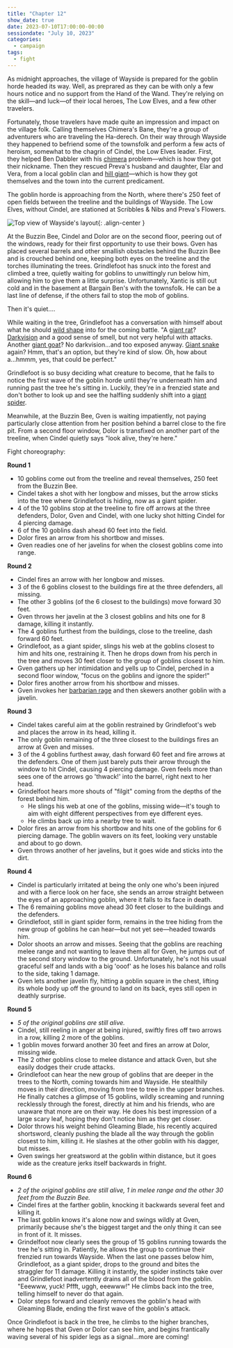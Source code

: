 ```yaml
---
title: "Chapter 12"
show_date: true
date: 2023-07-10T17:00:00-00:00
sessiondate: "July 10, 2023"
categories:
  - campaign
tags:
  - fight
---
```


As midnight approaches, the village of Wayside is prepared for the goblin horde
headed its way. Well, as preprared as they can be with only a few hours notice
and no support from the Hand of the Wand. They're relying on the skill—and luck—of
their local heroes, The Low Elves, and a few other travelers.

Fortunately, those travelers have made quite an impression and impact on the
village folk. Calling themselves Chimera's Bane, they're a group of adventurers
who are traveling the Ha-derech. On their way through Wayside they happened to
befriend some of the townsfolk and perform a few acts of heroism, somewhat to the
chagrin of Cindel, the Low Elves leader. First, they helped Ben Dabbler with his
[chimera](https://forgottenrealms.fandom.com/wiki/Chimera)
problem—which is how they got their nickname. Then they rescued Preva's husband
and daughter, Elar and Vera, from a local goblin clan and
[hill giant](https://www.dndbeyond.com/monsters/16923-hill-giant)—which
is how they got themselves and the town into the current predicament.

The goblin horde is approaching from the North, where there's 250 feet of open
fields between the treeline and the buildings of Wayside. The Low Elves, without
Cindel, are stationed at Scribbles & Nibs and Preva's Flowers.

![Top view of Wayside's layout](/dnd/assets/images/town-wayside-layout.png){: .align-center }

<!--

   /\        /\    /\        /\    /\        /\    /\        /\        /\ 
  /__\      /__\  /__\      /__\  /__\      /__\  /__\      /__\      /__\
   ||        ||    ||        ||    ||        ||    ||        ||        || 


                                                                      N
                                 (250 feet)                         W + E
                                                                      S


        __________________      _____________     ___________
        |   Buzzin Bee   |      | Scribbles |     | Preva's |
        |                |      |  & Nibs   |     | Flowers |
        __________________      _____________     ___________

================================ Ha-derech ================================

             _________________________        ______________
             |     Bargain Ben's     |        |   Stables  |
             |                       |        |  & storage |
             _________________________        ______________

                            (Village of Wayside)

-->

At the Buzzin Bee, Cindel and Dolor are on the second floor, peering out of the
windows, ready for their first opportunity to use their bows. Gven has placed
several barrels and other smallish obstacles behind the Buzzin Bee and is crouched
behind one, keeping both eyes on the treeline and the torches illuminating the trees.
Grindlefoot has snuck into the forest and climbed a tree, quietly waiting for
goblins to unwittingly run below him, allowing him to give them a little surprise.
Unfortunately, Xantic is still out cold and in the basement at Bargain Ben's with
the townsfolk. He can be a last line of defense, if the others fail to stop the
mob of goblins.

Then it's quiet....

While waiting in the tree, Grindlefoot has a conversation with himself about what
he should [wild shape](https://www.dndbeyond.com/posts/635-druid-101-wild-shape-guide)
into for the coming battle. "A [giant rat](https://www.dndbeyond.com/monsters/16891-giant-rat)?
[Darkvision](https://roleplayersrespite.com/darkvision-5e)
and a good sense of smell, but not very helpful with attacks. Another
[giant goat](https://www.dndbeyond.com/monsters/16885-giant-goat)?
No darkvision...and too exposed anyway.
[Giant snake](https://www.dndbeyond.com/monsters/16878-giant-constrictor-snake)
again? Hmm, that's an option, but they're kind of slow. Oh, how about a...hmmm, yes,
that could be perfect." 

Grindlefoot is so busy deciding what creature to become, that he fails to notice
the first wave of the goblin horde until they're underneath him and running past
the tree he's sitting in. Luckily, they're in a frenzied state and don't bother
to look up and see the halfling suddenly shift into a
[giant spider](https://www.dndbeyond.com/monsters/16895-giant-spider).

Meanwhile, at the Buzzin Bee, Gven is waiting impatiently, not paying particularly
close attention from her position behind a barrel close to the fire pit. From a
second floor window, Dolor is transfixed on another part of the treeline, when
Cindel quietly says "look alive, they're here."

Fight choreography:

**Round 1**
*   10 goblins come out from the treeline and reveal themselves, 250 feet from the Buzzin Bee.
*   Cindel takes a shot with her longbow and misses, but the arrow sticks into the
    tree where Grindlefoot is hiding, now as a giant spider.
*   4 of the 10 goblins stop at the treeline to fire off arrows at the three defenders,
    Dolor, Gven and Cindel, with one lucky shot hitting Cindel for 4 piercing damage.
*   6 of the 10 goblins dash ahead 60 feet into the field.
*   Dolor fires an arrow from his shortbow and misses.
*   Gven readies one of her javelins for when the closest goblins come into range.

**Round 2**
*   Cindel fires an arrow with her longbow and misses.
*   3 of the 6 goblins closest to the buildings fire at the three defenders, all missing.
*   The other 3 goblins (of the 6 closest to the buildings) move forward 30 feet.
*   Gven throws her javelin at the 3 closest goblins and hits one for 8 damage, killing it instantly.
*   The 4 goblins furthest from the buildings, close to the treeline, dash forward 60 feet.
*   Grindlefoot, as a giant spider, slings his web at the goblins closest to him and hits one,
    restraining it. Then he drops down from his perch in the tree and moves 30 feet closer to the
    group of goblins closest to him.
*   Gven gathers up her intimidation and yells up to Cindel, perched in a second floor window,
    "focus on the goblins and ignore the spider!"
*   Dolor fires another arrow from his shortbow and misses.
*   Gven invokes her [barbarian rage](https://www.thegamer.com/dungeons-dragons-dnd-barbarian-rage-explained-guide/)
    and then skewers another goblin with a javelin.

**Round 3**
*   Cindel takes careful aim at the goblin restrained by Grindlefoot's web and places the
    arrow in its head, killing it.
*   The only goblin remaining of the three closest to the buildings fires an arrow at Gven and misses.
*   3 of the 4 goblins furthest away, dash forward 60 feet and fire arrows at the defenders.
    One of them just barely puts their arrow through the window to hit Cindel, causing 4 piercing damage.
    Gven feels more than sees one of the arrows go 'thwack!' into the barrel, right next to her head.
*   Grindelfoot hears more shouts of "filgit" coming from the depths of the forest behind him.
    *   He slings his web at one of the goblins, missing wide—it's tough to aim with eight different
        perspectives from eye different eyes.
    *   He climbs back up into a nearby tree to wait.
*   Dolor fires an arrow from his shortbow and hits one of the goblins for 6 piercing damage. The
    goblin wavers on its feet, looking very unstable and about to go down.
*   Gven throws another of her javelins, but it goes wide and sticks into the dirt.

**Round 4**
*   Cindel is particularly irritated at being the only one who's been injured and with a fierce
    look on her face, she sends an arrow straight between the eyes of an approaching goblin,
    where it falls to its face in death.
*   The 6 remaining goblins move ahead 30 feet closer to the buildings and the defenders.
*   Grindlefoot, still in giant spider form, remains in the tree hiding from the new group of
    goblins he can hear—but not yet see—headed towards him.
*   Dolor shoots an arrow and misses. Seeing that the goblins are reaching melee range and not
    wanting to leave them all for Gven, he jumps out of the second story window to the ground.
    Unfortunately, he's not his usual graceful self and lands with a big 'ooof' as he loses his
    balance and rolls to the side, taking 1 damage.
*   Gven lets another javelin fly, hitting a goblin square in the chest, lifting its whole body
    up off the ground to land on its back, eyes still open in deathly surprise.

**Round 5**
*   _5 of the original goblins are still alive._
*   Cindel, still reeling in anger at being injured, swiftly fires off two arrows in a row,
    killing 2 more of the goblins.
*   1 goblin moves forward another 30 feet and fires an arrow at Dolor, missing wide.
*   The 2 other goblins close to melee distance and attack Gven, but she easily dodges their crude attacks.
*   Grindlefoot can hear the new group of goblins that are deeper in the trees to the North,
    coming towards him and Wayside. He stealthily moves in their direction, moving from tree to
    tree in the upper branches. He finally catches a glimpse of 15 goblins, wildly screaming and
    running recklessly through the forest, directly at him and his friends, who are unaware
    that more are on their way. He does his best impression of a large scary leaf, hoping they
    don't notice him as they get closer.
*   Dolor throws his weight behind Gleaming Blade, his recently acquired shortsword, cleanly
    pushing the blade all the way through the goblin closest to him, killing it.
    He slashes at the other goblin with his dagger, but misses.
*   Gven swings her greatsword at the goblin within distance, but it goes wide as the creature
    jerks itself backwards in fright.

**Round 6**
*   _2 of the original goblins are still alive, 1 in melee range and the other 30 feet from the Buzzin Bee._
*   Cindel fires at the farther goblin, knocking it backwards several feet and killing it.
*   The last goblin knows it's alone now and swings wildly at Gven, primarily because she's the
    biggest target and the only thing it can see in front of it. It misses.
*   Grindelfoot now clearly sees the group of 15 goblins running towards the tree he's sitting in. Patiently,
    he allows the group to continue their frenzied run towards Wayside. When the last one passes
    below him, Grindlefoot, as a giant spider, drops to the ground and bites the straggler for 11 damage.
    Killing it instantly, the spider instincts take over and Grindlefoot inadvertently drains all
    of the blood from the goblin. "Eeewww, yuck! Pffft, uggh, eeewww!" He climbs back into the tree,
    telling himself to never do that again.
*   Dolor steps forward and cleanly removes the goblin's head with Gleaming Blade, ending the first
    wave of the goblin's attack.

Once Grindlefoot is back in the tree, he climbs to the higher branches, where he hopes that Gven or Dolor
can see him, and begins frantically waving several of his spider legs as a signal...more are coming!
    
<!-- em dash: — | kebyoard shortcut = Option + Shift + Dash (-) -->
